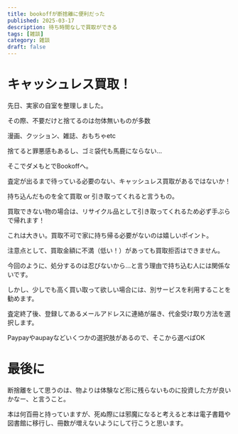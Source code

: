 ```yaml
---
title: bookoffが断捨離に便利だった
published: 2025-03-17
description: 待ち時間なしで買取ができる
tags: [雑談]
category: 雑談
draft: false
---
```

# キャッシュレス買取！

先日、実家の自室を整理しました。

その際、不要だけと捨てるのは勿体無いものが多数

漫画、クッション、雑誌、おもちゃetc

捨てると罪悪感もあるし、ゴミ袋代も馬鹿にならない...

そこでダメもとでBookoffへ。

査定が出るまで待っている必要のない、キャッシュレス買取があるではないか！

持ち込んだものを全て買取 or 引き取ってくれると言うもの。

買取できない物の場合は、リサイクル品として引き取ってくれるため必ず手ぶらで帰れます！

これは大きい。買取不可で家に持ち帰る必要がないのは嬉しいポイント。

注意点として、買取金額に不満（低い！）があっても買取拒否はできません。

今回のように、処分するのは忍びないから...と言う理由で持ち込む人には関係ないです。

しかし、少しでも高く買い取って欲しい場合には、別サービスを利用することを勧めます。

査定終了後、登録してあるメールアドレスに連絡が届き、代金受け取り方法を選択します。

Paypayやaupayなどいくつかの選択肢があるので、そこから選べばOK

# 最後に

断捨離をして思うのは、物よりは体験など形に残らないものに投資した方が良いかなー、と言うこと。

本は何百冊と持っていますが、死ぬ際には邪魔になると考えると本は電子書籍や図書館に移行し、冊数が増えないようにして行こうと思います。

